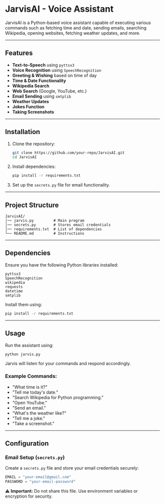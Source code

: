 # JarvisAI - Voice Assistant

JarvisAI is a Python-based voice assistant capable of executing various commands such as fetching time and date, sending emails, searching Wikipedia, opening websites, fetching weather updates, and more.

---

## Features

- **Text-to-Speech** using `pyttsx3`
- **Voice Recognition** using `SpeechRecognition`
- **Greeting & Wishing** based on time of day
- **Time & Date Functionality**
- **Wikipedia Search**
- **Web Search** (Google, YouTube, etc.)
- **Email Sending** using `smtplib`
- **Weather Updates**
- **Jokes Function**
- **Taking Screenshots**

---

## Installation

1. Clone the repository:

   ```bash
   git clone https://github.com/your-repo/JarvisAI.git
   cd JarvisAI
   ```

2. Install dependencies:

   ```bash
   pip install -r requirements.txt
   ```

3. Set up the `secrets.py` file for email functionality.

---

## Project Structure

```
JarvisAI/
│── jarvis.py         # Main program
│── secrets.py        # Stores email credentials
│── requirements.txt  # List of dependencies
└── README.md         # Instructions
```

---

## Dependencies

Ensure you have the following Python libraries installed:

```
pyttsx3
SpeechRecognition
wikipedia
requests
datetime
smtplib
```

Install them using:

```bash
pip install -r requirements.txt
```

---

## Usage

Run the assistant using:

```bash
python jarvis.py
```

Jarvis will listen for your commands and respond accordingly.

### Example Commands:

- "What time is it?"
- "Tell me today's date."
- "Search Wikipedia for Python programming."
- "Open YouTube."
- "Send an email."
- "What's the weather like?"
- "Tell me a joke."
- "Take a screenshot."

---

## Configuration

### Email Setup (`secrets.py`)

Create a `secrets.py` file and store your email credentials securely:

```python
EMAIL = "your-email@gmail.com"
PASSWORD = "your-email-password"
```

⚠️ **Important:** Do not share this file. Use environment variables or encryption for security.



